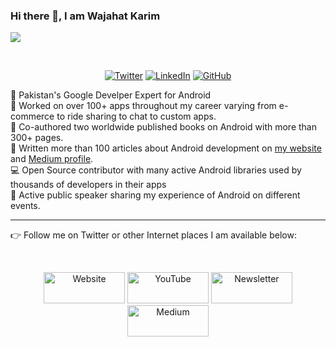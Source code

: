 ### Hi there 👋, I am Wajahat Karim

![](https://wajahatkarim.com/_images/WajahatKarim_Speaker.jpg)



<br>
<p align="center">
	<a href="https://twitter.com/WajahatKarim"><img src="https://img.shields.io/twitter/follow/WajahatKarim?label=@WajahatKarim&style=social" alt="Twitter"></a>  
	<a href="https://www.linkedin.com/in/wajahatkarim"><img src="https://img.shields.io/badge/LinkedIn--_.svg?style=social&logo=linkedin" alt="LinkedIn"></a>  
  <a href="https://github.com/wajahatkarim3"><img src="https://img.shields.io/github/followers/wajahatkarim3.svg?label=GitHub&style=social" alt="GitHub"></a>  
	
</p>

🚀 Pakistan's Google Develper Expert for Android<br>
📱 Worked on over 100+ apps throughout my career varying from e-commerce to ride sharing to chat to custom apps.<br>
📕 Co-authored two worldwide published books on Android with more than 300+ pages.<br>
📝 Written more than 100 articles about Android development on [my website](https://wajahatkarim.com) and [Medium profile](https://medium.com/@wajahatkarim3).<br>
💻 Open Source contributor with many active Android libraries used by thousands of developers in their apps<br>
🎤 Active public speaker sharing my experience of Android on different events.<br>

---

👉 Follow me on Twitter or other Internet places I am available below:

<br>
<p align="center">
  <a href="https://wajahatkarim.com"><img src="https://raw.githubusercontent.com/wajahatkarim3/wajahatkarim3/master/icons/website.png" height="50" width="130" alt="Website"></a>
	<a href="https://youtube.com/c/WajahatKarim3"><img src="https://raw.githubusercontent.com/wajahatkarim3/wajahatkarim3/master/icons/youtube.png" height="50" width="130" alt="YouTube"></a>
  <a href="https://wajahatkarim.com/subscribe"><img src="https://raw.githubusercontent.com/wajahatkarim3/wajahatkarim3/master/icons/newsletter.png" height="50" width="130" alt="Newsletter"></a>
  <a href="https://medium.com/@wajahatkarim3"><img src="https://raw.githubusercontent.com/wajahatkarim3/wajahatkarim3/master/icons/medium.png" height="50" width="130" alt="Medium"></a>
  
	
</p>

<!--
**wajahatkarim3/wajahatkarim3** is a ✨ _special_ ✨ repository because its `README.md` (this file) appears on your GitHub profile.

Here are some ideas to get you started:

- 🔭 I’m currently working on ...
- 🌱 I’m currently learning ...
- 👯 I’m looking to collaborate on ...
- 🤔 I’m looking for help with ...
- 💬 Ask me about ...
- 📫 How to reach me: ...
- 😄 Pronouns: ...
- ⚡ Fun fact: ...
-->

